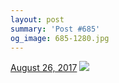 ```yaml
---
layout: post
summary: 'Post #685'
og_image: 685-1280.jpg
---
```


<p>
  <time>
    <a href="/685">August 26, 2017</a>
  </time>
  <a href="/685">
    <img src="{{ site.assets_url }}/685-640.jpg" srcset="{{ site.assets_url }}/685-320.jpg 320w, {{ site.assets_url }}/685-640.jpg 640w, {{ site.assets_url }}/685-960.jpg 960w, {{ site.assets_url }}/685-1280.jpg 1280w" sizes="(min-width: 700px) 50vw, calc(100vw - 2rem)" />
  </a>
</p>
